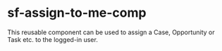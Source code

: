 # sf-assign-to-me-comp
This reusable component can be used to assign a Case, Opportunity or Task etc. to the logged-in user.
